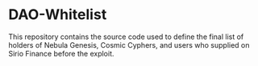 # DAO-Whitelist
This repository contains the source code used to define the final list of holders of Nebula Genesis, Cosmic Cyphers, and users who supplied on Sirio Finance before the exploit.
